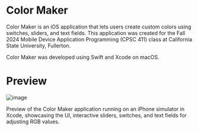 # Color Maker

Color Maker is an iOS application that lets users create custom colors using switches, sliders, and text fields. This application was created for the Fall 2024 Mobile Device Application Programming (CPSC 411) class at California State University, Fullerton.

Color Maker was developed using Swift and Xcode on macOS.

# Preview

![image](https://github.com/user-attachments/assets/18d272f3-6b76-4e48-aa5c-4e3fb3c4e8c7)

Preview of the Color Maker application running on an iPhone simulator in Xcode, showcasing the UI, interactive sliders, switches, and text fields for adjusting RGB values.

